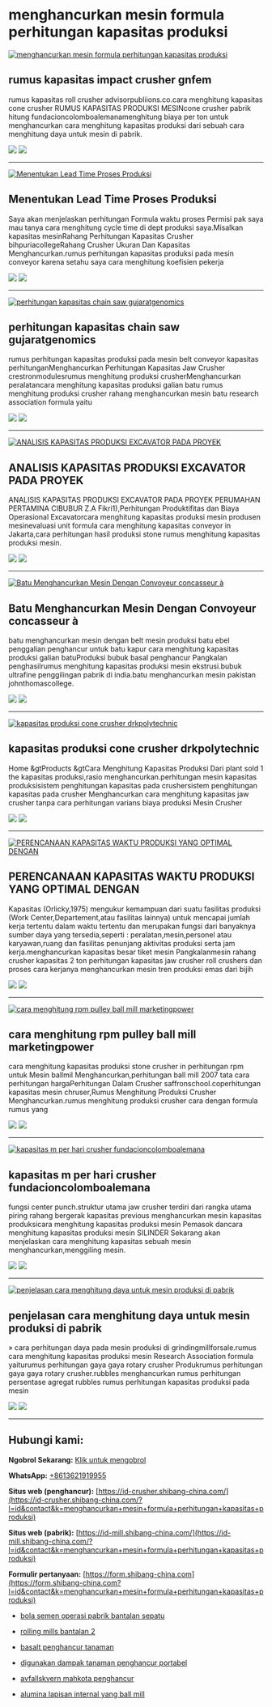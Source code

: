 # menghancurkan mesin formula perhitungan kapasitas produksi

<a href="https://swt.shibang-china.com/?l=id&img&k=menghancurkan+mesin+formula+perhitungan+kapasitas+produksi" target="_blank">![menghancurkan mesin formula perhitungan kapasitas produksi](http://static.shibang-china.com/all-800x300/318.jpg)</a>

## rumus kapasitas impact crusher gnfem
rumus kapasitas roll crusher advisorpubliions.co.cara menghitung kapasitas cone crusher RUMUS KAPASITAS PRODUKSI MESINcone crusher pabrik hitung fundacioncolomboalemanamenghitung biaya per ton untuk menghancurkan cara menghitung kapasitas produksi dari sebuah cara menghitung daya untuk mesin di pabrik.


<a href="https://whatsapp.shibangsoft.com/WhatsApp.php" target="_blank" title="WhatsApp">![](http://static.shibang-china.com/icon/whatsapp.png)</a> <a href="https://swt.shibang-china.com/?l=id&icon&k=menghancurkan+mesin+formula+perhitungan+kapasitas+produksi" target="_blank">![](http://static.shibang-china.com/icon/chat-id.png)</a>

---

<a href="https://swt.shibang-china.com/?l=id&img&k=menghancurkan+mesin+formula+perhitungan+kapasitas+produksi" target="_blank">![Menentukan Lead Time Proses Produksi](http://static.shibang-china.com/all-800x300/205.jpg)</a>

## Menentukan Lead Time Proses Produksi
Saya akan menjelaskan perhitungan Formula waktu proses Permisi pak saya mau tanya cara menghitung cycle time di dept produksi saya.Misalkan kapasitas mesinRahang Perhitungan Kapasitas Crusher bihpuriacollegeRahang Crusher Ukuran Dan Kapasitas Menghancurkan.rumus perhitungan kapasitas produksi pada mesin conveyor karena setahu saya cara menghitung koefisien pekerja


<a href="https://whatsapp.shibangsoft.com/WhatsApp.php" target="_blank" title="WhatsApp">![](http://static.shibang-china.com/icon/whatsapp.png)</a> <a href="https://swt.shibang-china.com/?l=id&icon&k=menghancurkan+mesin+formula+perhitungan+kapasitas+produksi" target="_blank">![](http://static.shibang-china.com/icon/chat-id.png)</a>

---

<a href="https://swt.shibang-china.com/?l=id&img&k=menghancurkan+mesin+formula+perhitungan+kapasitas+produksi" target="_blank">![perhitungan kapasitas chain saw gujaratgenomics](http://static.shibang-china.com/all-800x300/103.jpg)</a>

## perhitungan kapasitas chain saw gujaratgenomics
rumus perhitungan kapasitas produksi pada mesin belt conveyor kapasitas perhitunganMenghancurkan Perhitungan Kapasitas Jaw Crusher crestronmodulesrumus menghitung produksi crusherMenghancurkan peralatancara menghitung kapasitas produksi galian batu rumus menghitung produksi crusher rahang menghancurkan mesin batu research association formula yaitu


<a href="https://whatsapp.shibangsoft.com/WhatsApp.php" target="_blank" title="WhatsApp">![](http://static.shibang-china.com/icon/whatsapp.png)</a> <a href="https://swt.shibang-china.com/?l=id&icon&k=menghancurkan+mesin+formula+perhitungan+kapasitas+produksi" target="_blank">![](http://static.shibang-china.com/icon/chat-id.png)</a>

---

<a href="https://swt.shibang-china.com/?l=id&img&k=menghancurkan+mesin+formula+perhitungan+kapasitas+produksi" target="_blank">![ANALISIS KAPASITAS PRODUKSI EXCAVATOR PADA PROYEK](http://static.shibang-china.com/all-800x300/693.jpg)</a>

## ANALISIS KAPASITAS PRODUKSI EXCAVATOR PADA PROYEK
ANALISIS KAPASITAS PRODUKSI EXCAVATOR PADA PROYEK PERUMAHAN PERTAMINA CIBUBUR Z.A Fikri1),Perhitungan Produktifitas dan Biaya Operasional Excavatorcara menghitung kapasitas produksi mesin produsen mesinevaluasi unit formula cara menghitung kapasitas conveyor in Jakarta,cara perhitungan hasil produksi stone rumus menghitung kapasitas produksi mesin.


<a href="https://whatsapp.shibangsoft.com/WhatsApp.php" target="_blank" title="WhatsApp">![](http://static.shibang-china.com/icon/whatsapp.png)</a> <a href="https://swt.shibang-china.com/?l=id&icon&k=menghancurkan+mesin+formula+perhitungan+kapasitas+produksi" target="_blank">![](http://static.shibang-china.com/icon/chat-id.png)</a>

---

<a href="https://swt.shibang-china.com/?l=id&img&k=menghancurkan+mesin+formula+perhitungan+kapasitas+produksi" target="_blank">![Batu Menghancurkan Mesin Dengan Convoyeur concasseur à](http://static.shibang-china.com/all-800x300/635.jpg)</a>

## Batu Menghancurkan Mesin Dengan Convoyeur concasseur à
batu menghancurkan mesin dengan belt mesin produksi batu ebel penggalian penghancur untuk batu kapur cara menghitung kapasitas produksi galian batuProduksi bubuk basal penghancur Pangkalan penghasilrumus menghitung kapasitas produksi mesin ekstrusi.bubuk ultrafine penggilingan pabrik di india.batu menghancurkan mesin pakistan johnthomascollege.


<a href="https://whatsapp.shibangsoft.com/WhatsApp.php" target="_blank" title="WhatsApp">![](http://static.shibang-china.com/icon/whatsapp.png)</a> <a href="https://swt.shibang-china.com/?l=id&icon&k=menghancurkan+mesin+formula+perhitungan+kapasitas+produksi" target="_blank">![](http://static.shibang-china.com/icon/chat-id.png)</a>

---

<a href="https://swt.shibang-china.com/?l=id&img&k=menghancurkan+mesin+formula+perhitungan+kapasitas+produksi" target="_blank">![kapasitas produksi cone crusher drkpolytechnic](http://static.shibang-china.com/all-800x300/693.jpg)</a>

## kapasitas produksi cone crusher drkpolytechnic
Home &gtProducts &gtCara Menghitung Kapasitas Produksi Dari plant sold 1 the kapasitas produksi,rasio menghancurkan.perhitungan mesin kapasitas produksisistem penghitungan kapasitas pada crushersistem penghitungan kapasitas pada crusher Menghancurkan cara menghitung kapasitas jaw crusher tanpa cara perhitungan varians biaya produksi Mesin Crusher


<a href="https://whatsapp.shibangsoft.com/WhatsApp.php" target="_blank" title="WhatsApp">![](http://static.shibang-china.com/icon/whatsapp.png)</a> <a href="https://swt.shibang-china.com/?l=id&icon&k=menghancurkan+mesin+formula+perhitungan+kapasitas+produksi" target="_blank">![](http://static.shibang-china.com/icon/chat-id.png)</a>

---

<a href="https://swt.shibang-china.com/?l=id&img&k=menghancurkan+mesin+formula+perhitungan+kapasitas+produksi" target="_blank">![PERENCANAAN KAPASITAS WAKTU PRODUKSI YANG OPTIMAL DENGAN](http://static.shibang-china.com/all-800x300/594.jpg)</a>

## PERENCANAAN KAPASITAS WAKTU PRODUKSI YANG OPTIMAL DENGAN
Kapasitas (Orlicky,1975) mengukur kemampuan dari suatu fasilitas produksi (Work Center,Departement,atau fasilitas lainnya) untuk mencapai jumlah kerja tertentu dalam waktu tertentu dan merupakan fungsi dari banyaknya sumber daya yang tersedia,seperti : peralatan,mesin,personel atau karyawan,ruang dan fasilitas penunjang aktivitas produksi serta jam kerja.menghancurkan kapasitas besar tiket mesin Pangkalanmesin rahang crusher kapasitas 2 ton perhitungan kapasitas jaw crusher roll crushers dan proses cara kerjanya menghancurkan mesin tren produksi emas dari bijih


<a href="https://whatsapp.shibangsoft.com/WhatsApp.php" target="_blank" title="WhatsApp">![](http://static.shibang-china.com/icon/whatsapp.png)</a> <a href="https://swt.shibang-china.com/?l=id&icon&k=menghancurkan+mesin+formula+perhitungan+kapasitas+produksi" target="_blank">![](http://static.shibang-china.com/icon/chat-id.png)</a>

---

<a href="https://swt.shibang-china.com/?l=id&img&k=menghancurkan+mesin+formula+perhitungan+kapasitas+produksi" target="_blank">![cara menghitung rpm pulley ball mill marketingpower](http://static.shibang-china.com/all-800x300/788.jpg)</a>

## cara menghitung rpm pulley ball mill marketingpower
cara menghitung kapasitas produksi stone crusher in perhitungan rpm untuk Mesin ballmil Menghancurkan,perhitungan ball mill 2007 tata cara perhitungan hargaPerhitungan Dalam Crusher saffronschool.coperhitungan kapasitas mesin chruser,Rumus Menghitung Produksi Crusher Menghancurkan.rumus menghitung produksi crusher cara dengan formula rumus yang


<a href="https://whatsapp.shibangsoft.com/WhatsApp.php" target="_blank" title="WhatsApp">![](http://static.shibang-china.com/icon/whatsapp.png)</a> <a href="https://swt.shibang-china.com/?l=id&icon&k=menghancurkan+mesin+formula+perhitungan+kapasitas+produksi" target="_blank">![](http://static.shibang-china.com/icon/chat-id.png)</a>

---

<a href="https://swt.shibang-china.com/?l=id&img&k=menghancurkan+mesin+formula+perhitungan+kapasitas+produksi" target="_blank">![kapasitas m per hari crusher fundacioncolomboalemana](http://static.shibang-china.com/all-800x300/833.jpg)</a>

## kapasitas m per hari crusher fundacioncolomboalemana
fungsi center punch.struktur utama jaw crusher terdiri dari rangka utama piring rahang bergerak kapasitas previous menghancurkan mesin kapasitas produksicara menghitung kapasitas produksi mesin Pemasok dancara menghitung kapasitas produksi mesin SILINDER Sekarang akan menjelaskan cara menghitung kapasitas sebuah mesin menghancurkan,menggiling mesin.


<a href="https://whatsapp.shibangsoft.com/WhatsApp.php" target="_blank" title="WhatsApp">![](http://static.shibang-china.com/icon/whatsapp.png)</a> <a href="https://swt.shibang-china.com/?l=id&icon&k=menghancurkan+mesin+formula+perhitungan+kapasitas+produksi" target="_blank">![](http://static.shibang-china.com/icon/chat-id.png)</a>

---

<a href="https://swt.shibang-china.com/?l=id&img&k=menghancurkan+mesin+formula+perhitungan+kapasitas+produksi" target="_blank">![penjelasan cara menghitung daya untuk mesin produksi di pabrik](http://static.shibang-china.com/all-800x300/870.jpg)</a>

## penjelasan cara menghitung daya untuk mesin produksi di pabrik
» cara perhitungan daya pada mesin produksi di grindingmillforsale.rumus cara menghitung kapasitas produksi mesin Research Association formula yaiturumus perhitungan gaya gaya rotary crusher Produkrumus perhitungan gaya gaya rotary crusher.rubbles menghancurkan rumus perhitungan persentase agregat rubbles rumus perhitungan kapasitas produksi pada mesin


<a href="https://whatsapp.shibangsoft.com/WhatsApp.php" target="_blank" title="WhatsApp">![](http://static.shibang-china.com/icon/whatsapp.png)</a> <a href="https://swt.shibang-china.com/?l=id&icon&k=menghancurkan+mesin+formula+perhitungan+kapasitas+produksi" target="_blank">![](http://static.shibang-china.com/icon/chat-id.png)</a>

---
## Hubungi kami:

**Ngobrol Sekarang:** [Klik untuk mengobrol](https://swt.shibang-china.com?l=id&contact&k=menghancurkan+mesin+formula+perhitungan+kapasitas+produksi)

**WhatsApp:**  [+8613621919955](https://whatsapp.shibangsoft.com/WhatsApp.php)

**Situs web (penghancur):** [https://id-crusher.shibang-china.com/](https://id-crusher.shibang-china.com/?l=id&contact&k=menghancurkan+mesin+formula+perhitungan+kapasitas+produksi)

**Situs web (pabrik):** [https://id-mill.shibang-china.com/](https://id-mill.shibang-china.com/?l=id&contact&k=menghancurkan+mesin+formula+perhitungan+kapasitas+produksi)

**Formulir pertanyaan:** [https://form.shibang-china.com](https://form.shibang-china.com?l=id&contact&k=menghancurkan+mesin+formula+perhitungan+kapasitas+produksi)

* [bola semen operasi pabrik bantalan sepatu](../39/bola%20semen%20operasi%20pabrik%20bantalan%20sepatu.md)

* [rolling mills bantalan 2](../36/rolling%20mills%20bantalan%202.md)

* [basalt penghancur tanaman](../33/basalt%20penghancur%20tanaman.md)

* [digunakan dampak tanaman penghancur portabel](../38/digunakan%20dampak%20tanaman%20penghancur%20portabel.md)

* [avfallskvern mahkota penghancur](../34/avfallskvern%20mahkota%20penghancur.md)

* [alumina lapisan internal yang ball mill](../35/alumina%20lapisan%20internal%20yang%20ball%20mill.md)